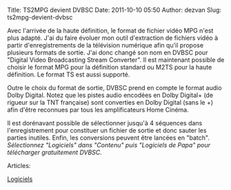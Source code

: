 Title: TS2MPG devient DVBSC
Date: 2011-10-10 05:50
Author: dezvan
Slug: ts2mpg-devient-dvbsc

<div
class="field field-name-body field-type-text-with-summary field-label-hidden">

<div class="field-items">

<div class="field-item even">

Avec l'arrivée de la haute définition, le format de fichier vidéo MPG
n'est plus adapté. J'ai du faire évoluer mon outil d'extraction de
fichiers vidéo à partir d'enregistrements de la télévision numérique
afin qu'il propose plusieurs formats de sortie. J'ai donc changé son nom
en DVBSC pour "Digital Video Broadcasting Stream Converter". Il est
maintenant possible de choisir le format MPG pour la définition standard
ou M2TS pour la haute définition. Le format TS est aussi supporté.  

Outre le choix du format de sortie, DVBSC prend en compte le format
audio Dolby Digital. Notez que les pistes audio encodées en Dolby
Digital+ (de rigueur sur la TNT française) sont converties en Dolby
Digital (sans le +) afin d'être reconnues par tous les amplificateurs
Home Cinéma.  

Il est dorénavant possible de sélectionner jusqu'à 4 séquences dans
l'enregistrement pour constituer un fichier de sortie et donc sauter les
parties inutiles. Enfin, les conversions peuvent être lancées en
"batch".  
*Sélectionnez "Logiciels" dans "Contenu" puis "Logiciels de Papa" pour
télécharger gratuitement DVBSC.*

</p>
<p>

</div>

</div>

</div>

<div
class="field field-name-taxonomy-vocabulary-2 field-type-taxonomy-term-reference field-label-above">

<div class="field-label">

Articles: 

</div>

<div class="field-items">

<div class="field-item even">

[Logiciels](https://www.ezvan.fr/taxonomy/term/6)

</div>

</div>

</div>

</p>

